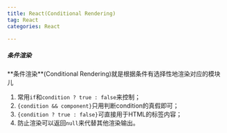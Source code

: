 ```yaml
---
title: React(Conditional Rendering)  
tag: React  
categories: React    

---
```


##### 条件渲染  
<p2> 
**条件渲染**(Conditional Rendering)就是根据条件有选择性地渲染对应的模块儿
</p2>

1. 常用`if`和`condition ? true : false`来控制；
2. `{condition && component}`只用判断condition的真假即可；
3. `{condition ? true : false}`可直接用于HTML的标签内容；
4. 防止渲染可以返回`null`来代替其他渲染输出。
